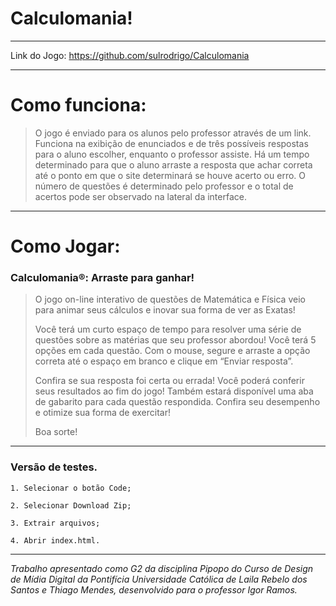 # Calculomania!
---

Link do Jogo: https://github.com/sulrodrigo/Calculomania

---
# Como funciona:

>O jogo é enviado para os alunos pelo professor através de um link. Funciona na exibição de enunciados e de três possíveis respostas para o aluno escolher, enquanto o professor assiste. Há um tempo determinado para que o aluno arraste a resposta que achar correta até o ponto em que o site determinará se houve acerto ou erro. O número de questões é determinado pelo professor e o total de acertos pode ser observado na lateral da interface.
>
---
# Como Jogar:

### Calculomania®: Arraste para ganhar!

>
> O jogo on-line interativo de questões de Matemática e Física veio para animar seus cálculos e inovar sua forma de ver as Exatas! 
>
> Você terá um curto espaço de tempo para resolver uma série de questões sobre as matérias que seu professor abordou! Você terá 5 opções em cada questão. Com o mouse, segure e arraste a opção correta até o espaço em branco e clique em “Enviar resposta”. 
> 
> Confira se sua resposta foi certa ou errada! Você poderá conferir seus resultados ao fim do jogo! Também estará disponível uma aba de gabarito para cada questão respondida. Confira seu desempenho e otimize sua forma de exercitar!
>
> Boa sorte! 
---

### Versão de testes.

```
1. Selecionar o botão Code;

2. Selecionar Download Zip;

3. Extrair arquivos;

4. Abrir index.html.
```
---


_Trabalho apresentado como G2 da disciplina Pipopo do Curso de Design de Mídia Digital da Pontifícia Universidade Católica de Laila Rebelo dos Santos e Thiago Mendes, desenvolvido para o professor Igor Ramos._